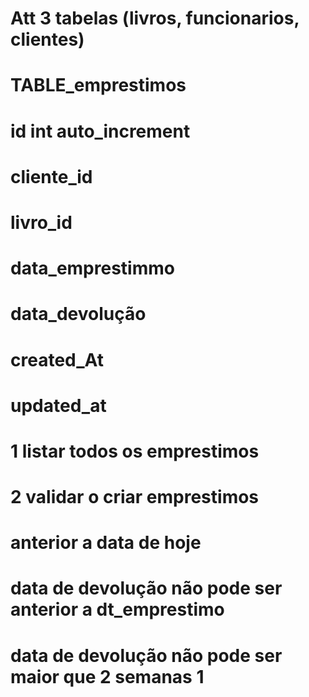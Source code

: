 # Att 3 tabelas (livros, funcionarios, clientes)
# 
# TABLE_emprestimos 
# id int auto_increment
# cliente_id
# livro_id
# data_emprestimmo
# data_devolução
# created_At
# updated_at
 # 1 listar todos os emprestimos
# 2 validar o criar emprestimos
#   anterior a data de hoje
#   data de devolução não pode ser anterior a dt_emprestimo
#   data de devolução não pode ser maior que 2 semanas 1